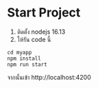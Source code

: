 # Start Project
1. ติดตั้ง nodejs 16.13
1. ให้รัน code นี้
```
cd myapp
npm install
npm run start
```

จากนั้นเข้า http://localhost:4200
